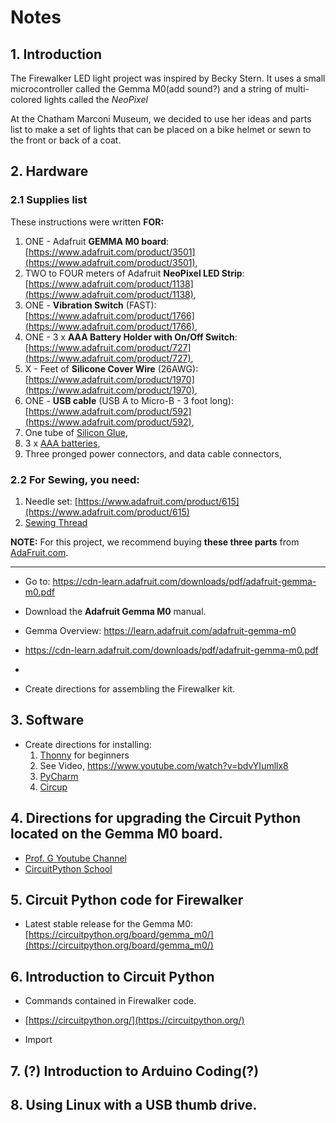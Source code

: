 # Notes

## 1. Introduction

The Firewalker LED light project was inspired by Becky Stern. It uses a small microcontroller called the Gemma M0(add sound?) and a string of multi-colored lights called the *NeoPixel*

At the Chatham Marconi Museum, we decided to use her ideas and parts list to make a set of lights that can be placed on a bike helmet or sewn to the front or back of a coat. 

## 2. Hardware  
### 2.1 Supplies list
  
These instructions were written **FOR:**
1. ONE - Adafruit **GEMMA M0 board**: [https://www.adafruit.com/product/3501](https://www.adafruit.com/product/3501),  
2. TWO to FOUR meters of Adafruit **NeoPixel LED Strip**: [https://www.adafruit.com/product/1138](https://www.adafruit.com/product/1138),  
3. ONE - **Vibration Switch** (FAST): [https://www.adafruit.com/product/1766](https://www.adafruit.com/product/1766),  
4. ONE - 3 x **AAA Battery Holder with On/Off Switch**: [https://www.adafruit.com/product/727](https://www.adafruit.com/product/727),  
5. X - Feet of **Silicone Cover Wire** (26AWG): [https://www.adafruit.com/product/1970](https://www.adafruit.com/product/1970),  
6. ONE - **USB cable** (USB A to Micro-B - 3 foot long): [https://www.adafruit.com/product/592](https://www.adafruit.com/product/592),  
7. One tube of [Silicon Glue](https://www.amazon.com/gp/product/B00ID8EDKY?tag=chtrbr429186-20&th=1),  
8. 3 x [AAA batteries](https://www.amazon.com/AAA-Batteries/b?node=389578011), 
9. Three pronged power connectors, and data cable connectors,  

### 2.2 For Sewing, you need:
1. Needle set: [https://www.adafruit.com/product/615](https://www.adafruit.com/product/615)  
2. [Sewing Thread](https://www.joann.com/p/top-stitch-heavy-duty-thread-33-yards-/2279701.html?gQT=1)  


**NOTE:** For this project, we recommend buying **these three parts** from [AdaFruit.com](https://www.adafruit.com).  

---

  - Go to: https://cdn-learn.adafruit.com/downloads/pdf/adafruit-gemma-m0.pdf
  
- Download the **Adafruit Gemma M0** manual.
- Gemma Overview: https://learn.adafruit.com/adafruit-gemma-m0
- https://cdn-learn.adafruit.com/downloads/pdf/adafruit-gemma-m0.pdf
- 
- Create directions for assembling the Firewalker kit.

## 3. Software  
  - Create directions for installing:
    1. [Thonny](https://thonny.org/) for beginners
      1. See Video, https://www.youtube.com/watch?v=bdvYIumllx8
    3. [PyCharm](https://www.jetbrains.com/pycharm/download/)
    4. [Circup](https://pypi.org/project/circup/)

## 4. Directions for upgrading the Circuit Python located on the Gemma M0 board. 

  - [Prof. G Youtube Channel](www.youtube.com/@BuildWithProfG)
  - [CircuitPython School](https://www.youtube.com/playlist?list=PLBJJ76R_ry5T3X72OIDkMOXQIdmcvSkue)

## 5. Circuit Python code for Firewalker

  - Latest stable release for the Gemma M0: [https://circuitpython.org/board/gemma_m0/](https://circuitpython.org/board/gemma_m0/)

## 6. Introduction to Circuit Python
  - Commands contained in Firewalker code.
  - [https://circuitpython.org/](https://circuitpython.org/)

  - Import 

## 7. (?) Introduction to Arduino Coding(?)

## 8. Using Linux with a USB thumb drive.
